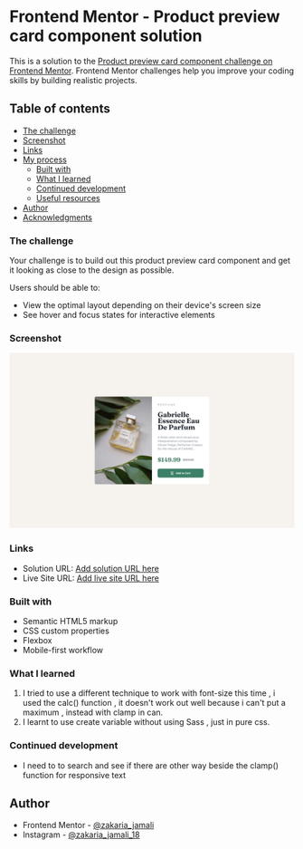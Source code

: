 # Frontend Mentor - Product preview card component solution

This is a solution to the [Product preview card component challenge on Frontend Mentor](https://www.frontendmentor.io/challenges/product-preview-card-component-GO7UmttRfa). Frontend Mentor challenges help you improve your coding skills by building realistic projects. 

## Table of contents

  - [The challenge](#the-challenge)
  - [Screenshot](#screenshot)
  - [Links](#links)
- [My process](#my-process)
  - [Built with](#built-with)
  - [What I learned](#what-i-learned)
  - [Continued development](#continued-development)
  - [Useful resources](#useful-resources)
- [Author](#author)
- [Acknowledgments](#acknowledgments)



### The challenge

Your challenge is to build out this product preview card component and get it looking as close to the design as possible.

Users should be able to:

- View the optimal layout depending on their device's screen size
- See hover and focus states for interactive elements

### Screenshot

![alt text](src/assets/images/127.0.0.1_5500_index.html.png)


### Links

- Solution URL: [Add solution URL here](https://github.com/ZakJam/project_4.git)
- Live Site URL: [Add live site URL here](zakjam.github.io/project_4/)


### Built with

- Semantic HTML5 markup
- CSS custom properties
- Flexbox
- Mobile-first workflow



### What I learned

1. I tried to use a different technique to work with font-size this time , i used the calc() function , it doesn't work out well because i can't put a maximum , instead with clamp in can. 
2. I learnt to use create variable without using Sass , just in pure css. 


### Continued development

- I need to to search and see if there are other way beside the clamp() function for responsive text


## Author

- Frontend Mentor - [@zakaria_jamali](https://www.frontendmentor.io/profile/ZakJam)
- Instagram - [@zakaria_jamali_18](https://www.instagram.com/zakaria_jamali_18/)


